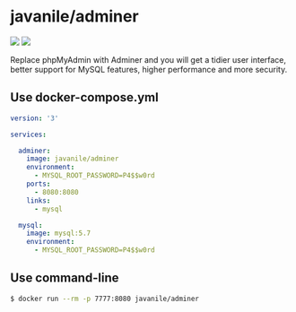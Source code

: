 # javanile/adminer

[![](https://images.microbadger.com/badges/image/javanile/adminer.svg)](https://hub.docker.com/r/javanile/adminer)
[![](https://images.microbadger.com/badges/version/javanile/adminer.svg)](https://hub.docker.com/r/javanile/adminer)

Replace phpMyAdmin with Adminer and you will get a tidier user interface, better support for MySQL features, 
higher performance and more security.

## Use docker-compose.yml

```yaml
version: '3'

services:

  adminer:
    image: javanile/adminer
    environment: 
      - MYSQL_ROOT_PASSWORD=P4$$w0rd
    ports: 
      - 8080:8080
    links: 
      - mysql

  mysql:
    image: mysql:5.7
    environment: 
      - MYSQL_ROOT_PASSWORD=P4$$w0rd
```

## Use command-line

```bash
$ docker run --rm -p 7777:8080 javanile/adminer
```

